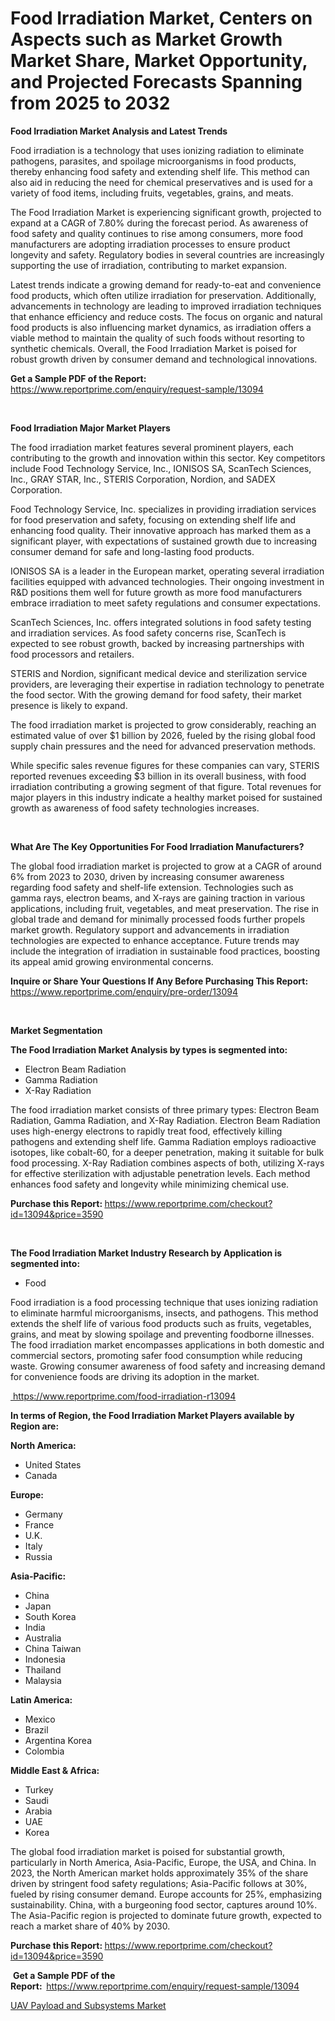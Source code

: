 <p><h1>Food Irradiation Market, Centers on Aspects such as Market Growth Market Share, Market Opportunity, and Projected Forecasts Spanning from 2025 to 2032</h1></p><p><strong>Food Irradiation Market Analysis and Latest Trends</strong></p>
<p><p>Food irradiation is a technology that uses ionizing radiation to eliminate pathogens, parasites, and spoilage microorganisms in food products, thereby enhancing food safety and extending shelf life. This method can also aid in reducing the need for chemical preservatives and is used for a variety of food items, including fruits, vegetables, grains, and meats.</p><p>The Food Irradiation Market is experiencing significant growth, projected to expand at a CAGR of 7.80% during the forecast period. As awareness of food safety and quality continues to rise among consumers, more food manufacturers are adopting irradiation processes to ensure product longevity and safety. Regulatory bodies in several countries are increasingly supporting the use of irradiation, contributing to market expansion. </p><p>Latest trends indicate a growing demand for ready-to-eat and convenience food products, which often utilize irradiation for preservation. Additionally, advancements in technology are leading to improved irradiation techniques that enhance efficiency and reduce costs. The focus on organic and natural food products is also influencing market dynamics, as irradiation offers a viable method to maintain the quality of such foods without resorting to synthetic chemicals. Overall, the Food Irradiation Market is poised for robust growth driven by consumer demand and technological innovations.</p></p>
<p><strong>Get a Sample PDF of the Report:&nbsp;</strong> <a href="https://www.reportprime.com/enquiry/request-sample/13094?utm_campaign=2750&utm_medium=2&utm_source=Github&utm_content=ia&utm_term=19032025&utm_id=food-irradiation">https://www.reportprime.com/enquiry/request-sample/13094</a></p>
<p>&nbsp;</p>
<p><strong>Food Irradiation Major Market Players</strong></p>
<p><p>The food irradiation market features several prominent players, each contributing to the growth and innovation within this sector. Key competitors include Food Technology Service, Inc., IONISOS SA, ScanTech Sciences, Inc., GRAY STAR, Inc., STERIS Corporation, Nordion, and SADEX Corporation. </p><p>Food Technology Service, Inc. specializes in providing irradiation services for food preservation and safety, focusing on extending shelf life and enhancing food quality. Their innovative approach has marked them as a significant player, with expectations of sustained growth due to increasing consumer demand for safe and long-lasting food products.</p><p>IONISOS SA is a leader in the European market, operating several irradiation facilities equipped with advanced technologies. Their ongoing investment in R&D positions them well for future growth as more food manufacturers embrace irradiation to meet safety regulations and consumer expectations.</p><p>ScanTech Sciences, Inc. offers integrated solutions in food safety testing and irradiation services. As food safety concerns rise, ScanTech is expected to see robust growth, backed by increasing partnerships with food processors and retailers.</p><p>STERIS and Nordion, significant medical device and sterilization service providers, are leveraging their expertise in radiation technology to penetrate the food sector. With the growing demand for food safety, their market presence is likely to expand.</p><p>The food irradiation market is projected to grow considerably, reaching an estimated value of over $1 billion by 2026, fueled by the rising global food supply chain pressures and the need for advanced preservation methods.</p><p>While specific sales revenue figures for these companies can vary, STERIS reported revenues exceeding $3 billion in its overall business, with food irradiation contributing a growing segment of that figure. Total revenues for major players in this industry indicate a healthy market poised for sustained growth as awareness of food safety technologies increases.</p></p>
<p>&nbsp;</p>
<p><strong>What Are The Key Opportunities For Food Irradiation Manufacturers?</strong></p>
<p><p>The global food irradiation market is projected to grow at a CAGR of around 6% from 2023 to 2030, driven by increasing consumer awareness regarding food safety and shelf-life extension. Technologies such as gamma rays, electron beams, and X-rays are gaining traction in various applications, including fruit, vegetables, and meat preservation. The rise in global trade and demand for minimally processed foods further propels market growth. Regulatory support and advancements in irradiation technologies are expected to enhance acceptance. Future trends may include the integration of irradiation in sustainable food practices, boosting its appeal amid growing environmental concerns.</p></p>
<p><strong>Inquire or Share Your Questions If Any Before Purchasing This Report:</strong> <a href="https://www.reportprime.com/enquiry/pre-order/13094?utm_campaign=2750&utm_medium=2&utm_source=Github&utm_content=ia&utm_term=19032025&utm_id=food-irradiation">https://www.reportprime.com/enquiry/pre-order/13094</a></p>
<p>&nbsp;</p>
<p><strong>Market Segmentation</strong></p>
<p><strong>The Food Irradiation Market Analysis by types is segmented into:</strong></p>
<p><ul><li>Electron Beam Radiation</li><li>Gamma Radiation</li><li>X-Ray Radiation</li></ul></p>
<p><p>The food irradiation market consists of three primary types: Electron Beam Radiation, Gamma Radiation, and X-Ray Radiation. Electron Beam Radiation uses high-energy electrons to rapidly treat food, effectively killing pathogens and extending shelf life. Gamma Radiation employs radioactive isotopes, like cobalt-60, for a deeper penetration, making it suitable for bulk food processing. X-Ray Radiation combines aspects of both, utilizing X-rays for effective sterilization with adjustable penetration levels. Each method enhances food safety and longevity while minimizing chemical use.</p></p>
<p><strong>Purchase this Report:&nbsp;</strong><a href="https://www.reportprime.com/checkout?id=13094&price=3590&utm_campaign=2750&utm_medium=2&utm_source=Github&utm_content=ia&utm_term=19032025&utm_id=food-irradiation">https://www.reportprime.com/checkout?id=13094&price=3590</a></p>
<p>&nbsp;</p>
<p><strong>The Food Irradiation Market Industry Research by Application is segmented into:</strong></p>
<p><ul><li>Food</li></ul></p>
<p><p>Food irradiation is a food processing technique that uses ionizing radiation to eliminate harmful microorganisms, insects, and pathogens. This method extends the shelf life of various food products such as fruits, vegetables, grains, and meat by slowing spoilage and preventing foodborne illnesses. The food irradiation market encompasses applications in both domestic and commercial sectors, promoting safer food consumption while reducing waste. Growing consumer awareness of food safety and increasing demand for convenience foods are driving its adoption in the market.</p></p>
<p><a href="https://www.reportprime.com/food-irradiation-r13094?utm_campaign=2750&utm_medium=2&utm_source=Github&utm_content=ia&utm_term=19032025&utm_id=food-irradiation">&nbsp;https://www.reportprime.com/food-irradiation-r13094</a></p>
<p><strong>In terms of Region, the Food Irradiation Market Players available by Region are:</strong></p>
<p>
    <p> <strong> North America: </strong>
        <ul>
            <li>United States</li>
            <li>Canada</li>
        </ul>
        </p> 
    <p> <strong> Europe: </strong>
        <ul>
            <li>Germany</li>
            <li>France</li>
            <li>U.K.</li>
            <li>Italy</li>
            <li>Russia</li>
        </ul>
        </p> 
    <p> <strong> Asia-Pacific: </strong>
        <ul>
            <li>China</li>
            <li>Japan</li>
            <li>South Korea</li>
            <li>India</li>
            <li>Australia</li>
            <li>China Taiwan</li>
            <li>Indonesia</li>
            <li>Thailand</li>
            <li>Malaysia</li>
        </ul>
        </p> 
    <p> <strong> Latin America: </strong>
        <ul>
            <li>Mexico</li>
            <li>Brazil</li>
            <li>Argentina Korea</li>
            <li>Colombia</li>
        </ul>
        </p> 
    <p> <strong> Middle East & Africa: </strong>
        <ul>
            <li>Turkey</li>
            <li>Saudi</li>
            <li>Arabia</li>
            <li>UAE</li>
            <li>Korea</li>
        </ul>
    </p>
    </p>
<p><p>The global food irradiation market is poised for substantial growth, particularly in North America, Asia-Pacific, Europe, the USA, and China. In 2023, the North American market holds approximately 35% of the share driven by stringent food safety regulations; Asia-Pacific follows at 30%, fueled by rising consumer demand. Europe accounts for 25%, emphasizing sustainability. China, with a burgeoning food sector, captures around 10%. The Asia-Pacific region is projected to dominate future growth, expected to reach a market share of 40% by 2030.</p></p>
<p><strong>Purchase this Report: </strong><a href="https://www.reportprime.com/checkout?id=13094&price=3590&utm_campaign=2750&utm_medium=2&utm_source=Github&utm_content=ia&utm_term=19032025&utm_id=food-irradiation">https://www.reportprime.com/checkout?id=13094&price=3590</a></p>
<p>&nbsp;<strong>Get a Sample PDF of the Report:&nbsp;&nbsp;</strong><a href="https://www.reportprime.com/enquiry/request-sample/13094?utm_campaign=2750&utm_medium=2&utm_source=Github&utm_content=ia&utm_term=19032025&utm_id=food-irradiation">https://www.reportprime.com/enquiry/request-sample/13094</a></p>
<p><strong></strong></p>
<p><p><a href="https://github.com/MariaWashington76/Market-Research-Report-List-2/blob/main/uav-payload-and-subsystems-market.md?utm_campaign=2750&utm_medium=2&utm_source=Github&utm_content=ia&utm_term=19032025&utm_id=food-irradiation">UAV Payload and Subsystems Market</a></p></p>